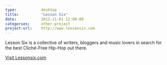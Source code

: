 ```yaml
---
type:           desktop
title:          "Lesson Six"
date:           2012-11-01 12:00:00
categories:     other-project
project-url:    http://www.lessonsix.com
---
```


Lesson Six is a collective of writers, bloggers and music lovers in search for the best Cliché-Free Hip-Hop out there.

[Visit Lessonsix.com](http://www.lessonsix.com/)
